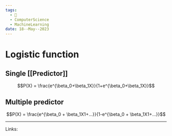 ```yaml
---
tags:
  - 🌱
  - ComputerScience
  - MachineLearning
date: 18--May--2023
---
```


# Logistic function
## Single [[Predictor]]
$$P(X) = \frac{e^{\beta_0+\beta_1X}}{1+e^{\beta_0+\beta_1X}}$$
## Multiple predictor
$$P(X) = \frac{e^{\beta_0 + \beta_1X1+...}}{1-e^{\beta_0 + \beta_1X1+...}}$$

---
Links: 